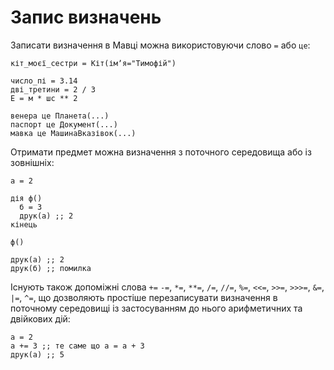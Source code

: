 # Запис визначень

Записати визначення в Мавці можна використовуючи слово `=`
або `це`:

```мавка
кіт_моєї_сестри = Кіт(імʼя="Тимофій")
```

```мавка
число_пі = 3.14
дві_третини = 2 / 3
Е = м * шс ** 2
```

```мавка
венера це Планета(...)
паспорт це Документ(...)
мавка це МашинаВказівок(...)
```

Отримати предмет можна визначення з поточного середовища або із зовнішніх:

```мавка
а = 2

дія ф()
  б = 3
  друк(а) ;; 2
кінець

ф()

друк(а) ;; 2
друк(б) ;; помилка
```

Існують також допоміжні слова `+=` `-=`, `*=`, `**=`, `/=`, `//=`, `%=`, `<<=`, `>>=`, `>>>=`, `&=`, `|=`, `^=`, що
дозволяють простіше перезаписувати визначення в поточному середовищі із застосуванням до нього арифметичних та двійкових дій:

```мавка
а = 2
а += 3 ;; те саме що а = а + 3
друк(а) ;; 5
```
